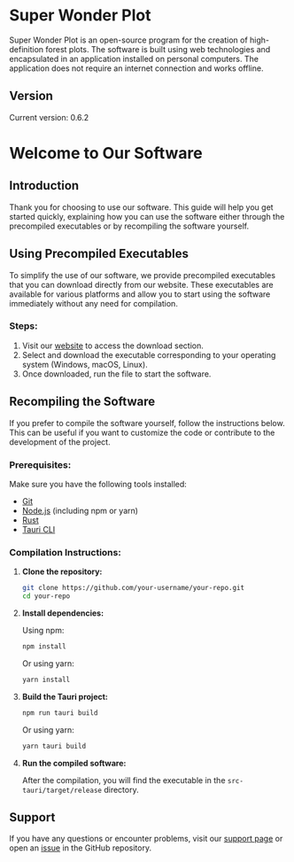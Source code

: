 # Super Wonder Plot

Super Wonder Plot is an open-source program for the creation of high-definition forest plots.
The software is built using web technologies and encapsulated in an application installed on
personal computers. The application does not require an internet connection and works offline.

## Version

Current version: 0.6.2

# Welcome to Our Software

## Introduction

Thank you for choosing to use our software. This guide will help you get started quickly, explaining how you can use the software either through the precompiled executables or by recompiling the software yourself.

## Using Precompiled Executables

To simplify the use of our software, we provide precompiled executables that you can download directly from our website. These executables are available for various platforms and allow you to start using the software immediately without any need for compilation.

### Steps:

1. Visit our [website](https://www.yourwebsite.com) to access the download section.
2. Select and download the executable corresponding to your operating system (Windows, macOS, Linux).
3. Once downloaded, run the file to start the software.

## Recompiling the Software

If you prefer to compile the software yourself, follow the instructions below. This can be useful if you want to customize the code or contribute to the development of the project.

### Prerequisites:

Make sure you have the following tools installed:

- [Git](https://git-scm.com/)
- [Node.js](https://nodejs.org/) (including npm or yarn)
- [Rust](https://www.rust-lang.org/)
- [Tauri CLI](https://tauri.app/v1/guides/getting-started/prerequisites/)

### Compilation Instructions:

1. **Clone the repository:**

    ```sh
    git clone https://github.com/your-username/your-repo.git
    cd your-repo
    ```

2. **Install dependencies:**

    Using npm:

    ```sh
    npm install
    ```

    Or using yarn:

    ```sh
    yarn install
    ```

3. **Build the Tauri project:**

    ```sh
    npm run tauri build
    ```

    Or using yarn:

    ```sh
    yarn tauri build
    ```

4. **Run the compiled software:**

    After the compilation, you will find the executable in the `src-tauri/target/release` directory. 

## Support

If you have any questions or encounter problems, visit our [support page](https://www.yourwebsite.com/support) or open an [issue](https://github.com/your-username/your-repo/issues) in the GitHub repository.




